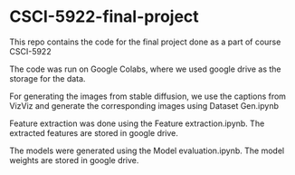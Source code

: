 # CSCI-5922-final-project
This repo contains the code for the final project done as a part of course CSCI-5922

The code was run on Google Colabs, where we used google drive as the storage for the data.

For generating the images from stable diffusion, we use the captions from VizViz and generate the corresponding images using Dataset Gen.ipynb

Feature extraction was done using the Feature extraction.ipynb. The extracted features are stored in google drive.

The models were generated using the Model evaluation.ipynb. The model weights are stored in google drive.
